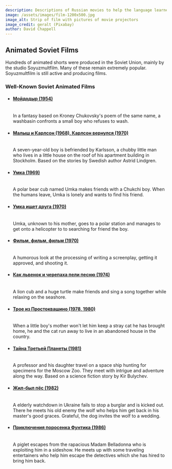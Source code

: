 ```yaml
---
description: Descriptions of Russian movies to help the language learner
image: /assets/images/film-1200x500.jpg
image_alt: Strip of film with pictures of movie projectors
image_credit: geralt (Pixabay)
author: David Chappell
---
```

## Animated Soviet Films

Hundreds of animated shorts were produced in the Soviet Union, mainly by the
studio Soyuzmultfilm.  Many of these remain extremely popular. Soyuzmultfilm is
still active and producing films.

<section>
<h3>Well-Known Soviet Animated Films</h3>
<ul>
<li><a href="https://www.youtube.com/watch?v=sStuI47cE_4">
	<h4>Мойдодыр (1954)</h4></a>
	<br>
	In a fantasy based on Kroney Chukovsky's poem of the same name, a washbasin
	confronts a small boy who refuses to wash.
	</li>
<li><a href="https://www.youtube.com/watch?v=Ljhp_GU3BNk">
	<h4>Малыш и Карлсон (1968), Карлсон вернулся (1970)</h4></a>
	<br>
	A seven-year-old boy is befriended by Karlsson, a chubby little man who lives
	in a little house on the roof of his apartment building in Stockholm. Based
	on the stories by Swedish author Astrid Lindgren.
	</li>
<li><a href="https://www.youtube.com/watch?v=AyR2UoGSNtw">
	<h4>Умка (1969)</h4></a>
	<br>
	A polar bear cub named Umka makes friends with a Chukchi boy. When the humans
	leave, Umka is lonely and wants to find his friend.	
	</li>
<li><a href="https://www.youtube.com/watch?v=-21lgdv7T20">
	<h4>Умка ищет друга (1970)</h4></a>
	<br>
	Umka, unknown to his mother, goes to a polar station and manages to get
	onto a helicopter to to searching for friend the boy.
	</li>
<li><a href="https://www.youtube.com/watch?v=EdwSmmXU6JM">
	<h4>Фильм, фильм, фильм (1970)</h4></a>
	<br>
	A humorous look at the processing of writing a screenplay, getting it approved,
	and shooting it.
	</li>
<li><a href="https://www.youtube.com/watch?v=EHOKmP_SCTA">
	<h4>Как львенок и черепаха пели песню (1974)</h4></a>
	<br>
	A lion cub and a huge turtle make friends and sing a song together while
	relaxing on the seashore.
	</li>
<li><a href="https://www.youtube.com/watch?v=w8T_2oJ6OFQ">
	<h4>Трое из Простоквашино (1978, 1980)</h4></a>
	<br>
	When a little boy's mother won't let him keep a stray cat he has brought home,
	he and the cat run away to live in an abandoned house in the country.
	</li>
<li><a href="https://www.youtube.com/watch?v=zZFeGoMgsBo">
	<h4>Тайна Третьей Планеты (1981)</h4></a>
	<br>
	A professor and his daughter travel on a space ship hunting for specimens for the
	Moscow Zoo. They meet with intrigue and adventure along the way. Based on a science
	fiction story by Kir Bulychev.
	</li>
<li><a href="https://www.youtube.com/watch?v=8ec4qek1tP8">
	<h4>Жил-был пёс (1982)</h4></a>
	<br>
	A elderly watchdown in Ukraine fails to stop a burglar and is kicked out. There
	he meets his old enemy the wolf who helps him get back in his master's good graces.
	Grateful, the dog invites the wolf to a wedding.
	</li>
<li><a href="https://www.youtube.com/watch?v=W8_gidTpHHA">
	<h4>Приключения поросенка Фунтика (1986)</h4></a>
	<br>
	A piglet escapes from the rapacious Madam Belladonna who is exploiting him in
	a sideshow. He meets up with some traveling entertainers who help him escape
	the detectives which she has hired to bring him back.
	</li>
</ul>
</section>
